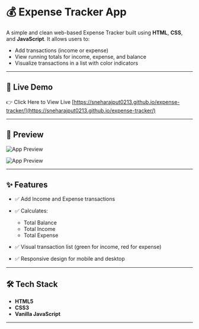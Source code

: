 # 💰 Expense Tracker App

A simple and clean web-based Expense Tracker built using **HTML**, **CSS**, and **JavaScript**. It allows users to:

* Add transactions (income or expense)
* View running totals for income, expense, and balance
* Visualize transactions in a list with color indicators

---

## 🚀 Live Demo

👉 Click Here to View Live [https://sneharajput0213.github.io/expense-tracker/](https://sneharajput0213.github.io/expense-tracker/)

---

## 📸 Preview

![App Preview](images/screenshot.png)

![App Preview](images/screenshot.png)

---

## ✨ Features

* ✅ Add Income and Expense transactions
* ✅ Calculates:

  * Total Balance
  * Total Income
  * Total Expense
* ✅ Visual transaction list (green for income, red for expense)
* ✅ Responsive design for mobile and desktop

---

## 🛠️ Tech Stack

* **HTML5**
* **CSS3**
* **Vanilla JavaScript**

---
